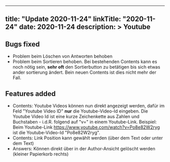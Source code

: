 
---
title: "Update 2020-11-24"
linkTitle: "2020-11-24"
date: 2020-11-24
description: >
  Youtube
---

## Bugs fixed

- Problem beim Löschen von Antworten behoben
- Problem beim Sortieren behoben. Bei bestehenden Contents kann es noch nötig sein, **sehr  oft** den Sortierbutton zu betätigen bis sich etwas ander sortierung ändert. Bein neuen Contents ist dies nicht mehr der Fall.

## Features added

- Contents: Youtube Videos können nun direkt angezeigt werden, dafür im Feld "Youtube Video ID" **nur** die Youtube-Video-Id eingeben. Die Youtube Video Id ist eine kurze Zeichenkette aus Zahlen und Buchstaben - i.d.R. folgend auf "v=" in einem Youtube-Link. Beispiel: Beim Youtube-Link https://www.youtube.com/watch?v=Po8e82W2ryg ist die Youtube-Video-Id "Po8e82W2ryg".
- Contents: Link Position kann gewählt werden (über dem Text oder unter dem Text)
- Answers: Können direkt über in der Author-Ansicht gelöscht werden (kleiner Papierkorb rechts)